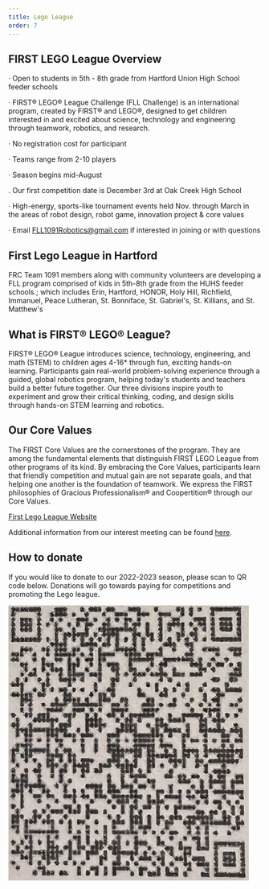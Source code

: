 ```yaml
---
title: Lego League
order: 7
---
```

## FIRST LEGO League Overview
· Open to students in 5th - 8th grade from Hartford Union High School feeder schools

· FIRST® LEGO® League Challenge (FLL Challenge) is an international program, created by FIRST® and LEGO®, designed to get children interested in and excited about science, technology and engineering through teamwork, robotics, and research.

· No registration cost for participant

· Teams range from 2-10 players

· Season begins mid-August

. Our first competition date is December 3rd at Oak Creek High School

· High-energy, sports-like tournament events held Nov. through March in the areas of robot design, robot game, innovation project & core values

· Email [FLL1091Robotics@gmail.com](mailto:FLL1091Robotics@gmail.com) if interested in joining or with questions

## First Lego League in Hartford
FRC Team 1091 members along with community volunteers are developing a FLL program comprised of kids
in 5th-8th grade from the HUHS feeder schools.; which includes Erin, Hartford, HONOR, Holy Hill, 
Richfield, Immanuel, Peace Lutheran, St. Bonniface, St. Gabriel's, St. Killians, and St. Matthew's

## What is FIRST® LEGO® League?
FIRST® LEGO® League introduces science, technology, engineering, and math (STEM) to children ages 4-16* 
through fun, exciting hands-on learning. Participants gain real-world problem-solving experience through a 
guided, global robotics program, helping today's students and teachers build a better future together. 
Our three divisions inspire youth to experiment and grow their critical thinking, coding, and design skills 
through hands-on STEM learning and robotics.

## Our Core Values
The FIRST Core Values are the cornerstones of the program. They are among the fundamental elements that 
distinguish FIRST LEGO League from other programs of its kind. By embracing the Core Values, participants 
learn that friendly competition and mutual gain are not separate goals, and that helping one another is the 
foundation of teamwork. We express the FIRST philosophies of Gracious Professionalism® and Coopertition® 
through our Core Values.

[First Lego League Website](https://www.firstlegoleague.org/)

Additional information from our interest meeting can be found [here](files/FLLinfomeeting.pdf).

## How to donate
If you would like to donate to our 2022-2023 season, please scan to QR code below. Donations will go towards paying for competitions and promoting the Lego league.
<div class="container-fluid px-0">
    <div class="row">
        <div class="col-12">
            <img src="/images/FLL donation.PNG" class="img-fluid  w-100" />
        </div>
    </div>
</div>